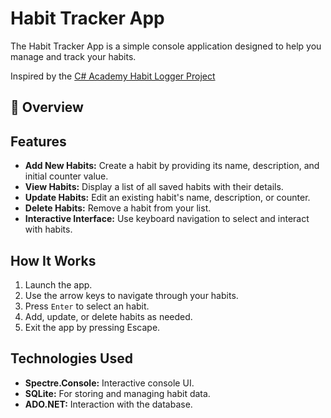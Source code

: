 # Habit Tracker App

The Habit Tracker App is a simple console application
designed to help you manage and track your habits.

Inspired by the [C# Academy Habit Logger Project](https://thecsharpacademy.com/project/12/habit-logger)

## 📸 Overview

<!-- ![Main Menu](Overview.gif) -->

## Features

- **Add New Habits:** Create a habit by providing its name,
description, and initial counter value.
- **View Habits:** Display a list of all saved habits with their details.
- **Update Habits:** Edit an existing habit's name, description, or counter.
- **Delete Habits:** Remove a habit from your list.
- **Interactive Interface:** Use keyboard navigation to select
and interact with habits.

## How It Works

1. Launch the app.
2. Use the arrow keys to navigate through your habits.
3. Press `Enter` to select an habit.
4. Add, update, or delete habits as needed.
5. Exit the app by pressing Escape.

## Technologies Used

- **Spectre.Console:** Interactive console UI.
- **SQLite:** For storing and managing habit data.
- **ADO.NET:** Interaction with the database.
